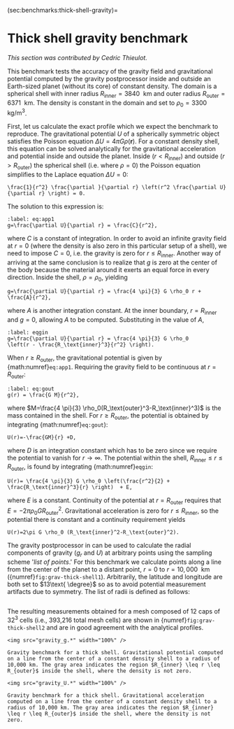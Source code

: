 (sec:benchmarks:thick-shell-gravity)=
# Thick shell gravity benchmark

*This section was contributed by Cedric Thieulot.*

This benchmark tests the accuracy of the gravity field and gravitational
potential computed by the gravity postprocessor inside and outside an
Earth-sized planet (without its core) of constant density. The domain is a
spherical shell with inner radius $R_\text{inner}=3840~\text{ km}$ and
outer radius $R_\text{outer}=6371~\text{ km}$. The density is constant
in the domain and set to $\rho_0=3300~\text{ kg}/\text{m}^3$.

First, let us calculate the exact profile which we expect the benchmark to
reproduce. The gravitational potential $U$ of a spherically symmetric object
satisfies the Poisson equation $\Delta U = 4\pi G \rho(\mathbf r)$. For a
constant density shell, this equation can be solved analytically for the
gravitational acceleration and potential inside and outside the planet. Inside
($r<R_\text{inner}$) and outside ($r>R_\text{outer}$) the
spherical shell (i.e. where $\rho=0$) the Poisson equation simplifies to the
Laplace equation $\Delta U=0$:
```{math}
\frac{1}{r^2} \frac{\partial }{\partial r} \left(r^2 \frac{\partial U}{\partial r} \right) = 0.
```
The solution to this expression is:
```{math}
:label: eq:app1
g=\frac{\partial U}{\partial r} = \frac{C}{r^2},
```
where $C$
is a constant of integration. In order to avoid an infinite gravity field at
$r=0$ (where the density is also zero in this particular setup of a shell), we
need to impose $C=0$, i.e. the gravity is zero for
$r\leq R_\text{inner}$. Another way of arriving at the same conclusion
is to realize that $g$ is zero at the center of the body because the material
around it exerts an equal force in every direction. Inside the shell,
$\rho=\rho_0$, yielding
```{math}
g=\frac{\partial U}{\partial r} = \frac{4 \pi}{3} G \rho_0 r + \frac{A}{r^2},
```
where $A$ is another integration constant. At the inner boundary,
$r=R_\text{inner}$ and $g=0$, allowing $A$ to be computed.
Substituting in the value of $A$,
```{math}
:label: eqgin
g=\frac{\partial U}{\partial r} = \frac{4 \pi}{3} G \rho_0
\left(r - \frac{R_\text{inner}^3}{r^2} \right).
```
When
$r\geq R_\text{outer}$, the gravitational potential is given by {math:numref}`eq:app1`.
Requiring the gravity field to be continuous at
$r=R_\text{outer}$:
```{math}
:label: eq:gout
g(r) = \frac{G M}{r^2},
```
where $M=\frac{4 \pi}{3} \rho_0(R_\text{outer}^3-R_\text{inner}^3)$
is the mass contained in the shell. For $r\ge R_\text{outer}$, the
potential is obtained by integrating {math:numref}`eq:gout`):
```{math}
U(r)=-\frac{GM}{r} +D,
```
where $D$ is an integration constant which has to
be zero since we require the potential to vanish for $r\rightarrow \infty$.
The potential within the shell,
$R_\text{inner}\leq r \leq R_\text{outer}$, is found by
integrating {math:numref}`eqgin`:
```{math}
U(r)= \frac{4 \pi}{3} G \rho_0 \left(\frac{r^2}{2} + \frac{R_\text{inner}^3}{r} \right)  + E,
```
where $E$ is a constant. Continuity of the potential at
$r=R_\text{outer}$ requires that
$E=-2\pi\rho_0 G R_\text{outer}^2$. Gravitational acceleration is zero
for $r\leq R_\text{inner}$, so the potential there is constant and a
continuity requirement yields
```{math}
U(r)=2\pi G \rho_0 (R_\text{inner}^2-R_\text{outer}^2).
```

The gravity postprocessor in can be used to calculate the radial components of
gravity ($g_r$ and $U$) at arbitrary points using the sampling scheme
'*list of points*.' For this benchmark we calculate points along a
line from the center of the planet to a distant point, $r=0$ to
$r=10,000~\text{ km}$ ({numref}`fig:grav-thick-shell1`). Arbitrarily, the latitude and longitude
are both set to $13\text{ \degree}$ so as to avoid potential measurement
artifacts due to symmetry. The list of radii is defined as follows:

```{literalinclude} thick_shell.prm
```

The resulting measurements obtained for a mesh composed of 12 caps of $32^3$
cells (i.e., 393,216 total mesh cells) are shown in {numref}`fig:grav-thick-shell2` and are
in good agreement with the analytical profiles.


```{figure-md} fig:grav-thick-shell1
<img src="gravity_g.*" width="100%" />

Gravity benchmark for a thick shell. Gravitational potential computed on a line from the center of a constant density shell to a radius of 10,000 km. The gray area indicates the region $R_{inner} \leq r \leq R_{outer}$ inside the shell, where the density is not zero.
```

```{figure-md} fig:grav-thick-shell2
<img src="gravity_U.*" width="100%" />

Gravity benchmark for a thick shell. Gravitational acceleration computed on a line from the center of a constant density shell to a radius of 10,000 km. The gray area indicates the region $R_{inner} \leq r \leq R_{outer}$ inside the shell, where the density is not zero.
```
